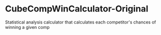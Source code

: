 # CubeCompWinCalculator-Original
Statistical analysis calculator that calculates each competitor's chances of winning a given comp
